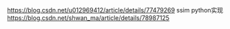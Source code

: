 https://blog.csdn.net/u012969412/article/details/77479269
ssim python实现 https://blog.csdn.net/shwan_ma/article/details/78987125
